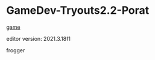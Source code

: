 # GameDev-Tryouts2.2-Porat

[game](https://flintlock-entertainment.itch.io/week-4-game-2-porat)

editor version: 2021.3.18f1

frogger

